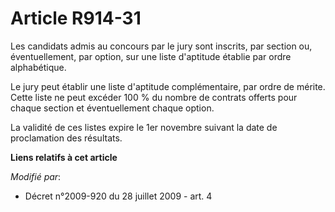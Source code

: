 # Article R914-31

Les candidats admis au concours par le jury sont inscrits, par section ou, éventuellement, par option, sur une liste
d'aptitude établie par ordre alphabétique.

Le jury peut établir une liste d'aptitude complémentaire, par ordre de mérite. Cette liste ne peut excéder 100 % du nombre de
contrats offerts pour chaque section et éventuellement chaque option. 

La validité de ces listes expire le 1er novembre suivant la date de proclamation des résultats.

**Liens relatifs à cet article**

_Modifié par_:

  - Décret n°2009-920 du 28 juillet 2009 - art. 4
